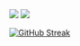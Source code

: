 <img src="https://github-readme-stats.vercel.app/api?username=mnhwt0108&theme=tokyonight&show_icons=true&count_private=true">

<img src="https://github-readme-stats.vercel.app/api/top-langs/?username=mnhwt0108&theme=tokyonight&layout=&langs_count=5">

[![GitHub Streak](https://github-readme-streak-stats.herokuapp.com?user=mnhwt0108)](https://git.io/streak-stats)
